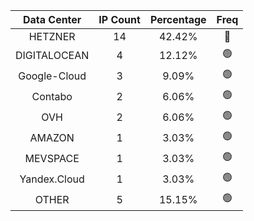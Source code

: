 | Data Center | IP Count | Percentage | Freq |
|:------------:|:--------:|:-----------:|:-----:|
| HETZNER | 14 | 42.42% | 🔴 |
| DIGITALOCEAN | 4 | 12.12% | 🟢 |
| Google-Cloud | 3 | 9.09% | 🟢 |
| Contabo | 2 | 6.06% | 🟢 |
| OVH | 2 | 6.06% | 🟢 |
| AMAZON | 1 | 3.03% | 🟢 |
| MEVSPACE | 1 | 3.03% | 🟢 |
| Yandex.Cloud | 1 | 3.03% | 🟢 |
| OTHER | 5 | 15.15% | 🟢 |